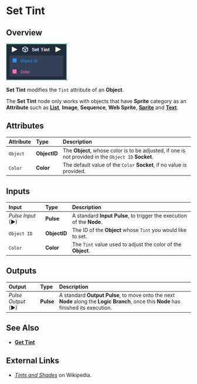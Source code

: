 # Set Tint

## Overview

![The Set Tint Node.](../../../.gitbook/assets/set-tint.PNG)

**Set Tint** modifies the `Tint` attribute of an **Object**.

The **Set Tint** node only works with objects that have **Sprite** category as an **Attribute** such as [**List**](../../../getting-started/scene-objects/list-widget.md), **Image**, **Sequence**, **Web Sprite**, [**Sprite**](../../../getting-started/scene-objects/sprite.md) and [**Text**](../../../getting-started/scene-objects/text.md).

## Attributes

| Attribute | Type | Description |
| :--- | :--- | :--- |
| `Object` | **ObjectID** | The **Object**, whose color is to be adjusted, if one is not provided in the `Object ID` **Socket**. |
| `Color` | **Color** | The default value of the `Color` **Socket**, if no value is provided. |

## Inputs

| Input | Type | Description |
| :--- | :--- | :--- |
| _Pulse Input_ \(►\) | **Pulse** | A standard **Input Pulse**, to trigger the execution of the **Node**. |
| `Object ID` | **ObjectID** | The ID of the **Object** whose `Tint` you would like to set. |
| `Color` | **Color** | The `Tint` value used to adjust the  color of the **Object**. |

## Outputs

| Output | Type | Description |
| :--- | :--- | :--- |
| _Pulse Output_ \(►\) | **Pulse** | A standard **Output Pulse**, to move onto the next **Node** along the **Logic Branch**, once this **Node** has finished its execution. |

## See Also

* [**Get Tint**](get-tint.md)

## External Links

* [_Tints and Shades_](https://en.wikipedia.org/wiki/Tints_and_shades) on Wikipedia.

